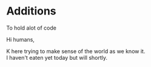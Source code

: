 # Additions
To hold alot of code

Hi humans,

K here trying to make sense of the world as we know it.  
I haven't eaten yet today but will shortly.
